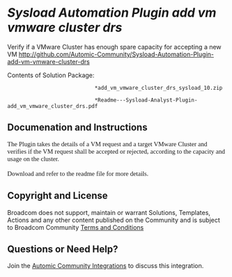 *Sysload Automation Plugin add vm vmware cluster drs*
=============


Verify if a VMware Cluster has enough spare capacity for accepting a new VM
http://github.com/Automic-Community/Sysload-Automation-Plugin-add-vm-vmware-cluster-drs

<!-- List of attached files -->
Contents of Solution Package:

						
								*add_vm_vmware_cluster_drs_sysload_10.zip
								
								*Readme---Sysload-Analyst-Plugin-add_vm_vmware_cluster_drs.pdf
								
						


Documenation and Instructions
---

<p style="margin: 0in; font-family: Calibri; font-size: 11.0pt;">The Plugin takes the details of a VM request and a target VMware Cluster and verifies if the VM request shall be accepted or rejected, according to the capacity and usage on the cluster.</p>
<p style="margin: 0in; font-family: Calibri; font-size: 11.0pt;">&nbsp;</p>
<p style="margin: 0in; font-family: Calibri; font-size: 11.0pt;"><span>Download and refer to the readme file for more details.</span></p>

Copyright and License
---

Broadcom does not support, maintain or warrant Solutions, Templates, Actions and any other content published on the Community and is subject to Broadcom Community [Terms and Conditions](https://community.broadcom.com/termsandconditions)


Questions or Need Help? 
---
Join the [Automic Community Integrations](https://community.broadcom.com/communities/community-home?CommunityKey=83e49dd4-b93e-464a-a343-2bb1e51c13ec) to discuss this integration.
